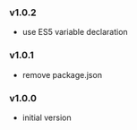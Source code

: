 ### v1.0.2
- use ES5 variable declaration

### v1.0.1
- remove package.json

### v1.0.0
- initial version